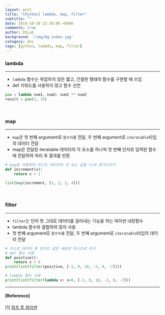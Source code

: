 ```yaml
---
layout: post
title: "[Python] lambda, map, filter"
subtitle: ""
date: 2019-10-30 22:30:00 +0900
comments: true
author: DSLab
background: '/img/bg-index.jpg'
category: dev
tags: [python, lambda, map, filter]
---
```


### lambda 
---
  - `lambda` 함수는 복잡하지 않은 짧고, 간결한 형태의 함수를 구현할 때 쓰임
  - def 키워드를 사용하지 않고 함수 선언

```python 
pow = lambda num1, num2: num1 ** num2
result = pow(2, 10)
```
<br>

### map
---
  - `map`은 첫 번째 argument로 `함수이름` 전달, 두 번째 argument로 `iteratable`타입의 데이터 전달
  - map은 전달된 iteratable 데이터의 각 요소를 하나씩 첫 번째 인자로 입력된 함수에 전달하여 처리 후 결과를 반환

```python
# map을 이용하여 리스트 데이터의 각 요소 값을 +1씩 증가시키기
def increment(x):
    return x + 1

list(map(increment, [1, 2, 3, 4]))
```
<br>

### filter
---
  - `filter`는 단어 뜻 그대로 데이터를 걸러내는 기능을 하는 파이썬 내장함수
  - lambda 함수와 결합하여 많이 사용 
  - 첫 번째 argument로 `함수이름` 전달, 두 번째 argument로 `iteratable`타입의 데이터 전달

```python
# 리스트 데이터 중 양수인 값만 새로운 리스트로 추가
# def 함수 사용
def positive():
    return x > 0
print(list(filter(positive, [-1, 0, 10, -3, 8, -7])))

# lambda 함수 사용
print(list(filter(lambda x: x>0, [-1, 0, 10, -3, 8, -7]))
```

---

#### [Reference]

[1] [점프 투 파이썬](https://wikidocs.net/32)  